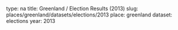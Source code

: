 type: na
title: Greenland / Election Results (2013)
slug: places/greenland/datasets/elections/2013
place: greenland
dataset: elections
year: 2013
